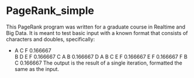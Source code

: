 # PageRank_simple
This PageRank program was written for a graduate course in Realtime and Big Data. It is meant to test basic input with a known format that consists of characters and doubles, specifically:
<ul>
<li>A C F 0.166667</li>
B D E F 0.166667
C A B 0.166667
D A B C E F 0.166667
E F 0.166667
F B C 0.166667
The output is the result of a single iteration, formatted the same as the input.
